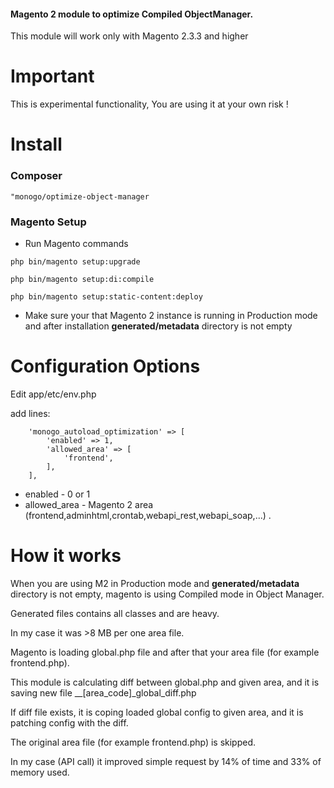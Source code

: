 #### Magento 2 module to optimize Compiled ObjectManager.

This module will work only with Magento 2.3.3 and higher

# **Important**
This is experimental functionality, You are using it at your own risk ! 

# **Install**

### Composer
```"monogo/optimize-object-manager```

### Magento Setup
- Run Magento commands

```php bin/magento setup:upgrade```

```php bin/magento setup:di:compile```

```php bin/magento setup:static-content:deploy```

- Make sure your that Magento 2 instance is running in Production mode and after installation **generated/metadata** directory is not empty

# **Configuration Options**

Edit app/etc/env.php

add lines:

```    
    'monogo_autoload_optimization' => [
        'enabled' => 1,
        'allowed_area' => [
            'frontend',
        ],
    ],
```


- enabled - 0 or 1
- allowed_area - Magento 2 area (frontend,adminhtml,crontab,webapi_rest,webapi_soap,...) . 

  
# **How it works**
When you are using M2 in Production mode and **generated/metadata** directory is not empty, magento is using Compiled mode in Object Manager.

Generated files contains all classes and are heavy.

In my case it was >8 MB per one area file.


Magento is loading global.php file and after that your area file (for example frontend.php).

This module is calculating diff between global.php and given area, and it is saving new file __[area_code]_global_diff.php

If diff file exists, it is coping loaded global config to given area, and it is patching config with the diff.

The original area file (for example frontend.php) is skipped.

In my case (API call) it improved simple request by 14% of time and 33% of memory used.
